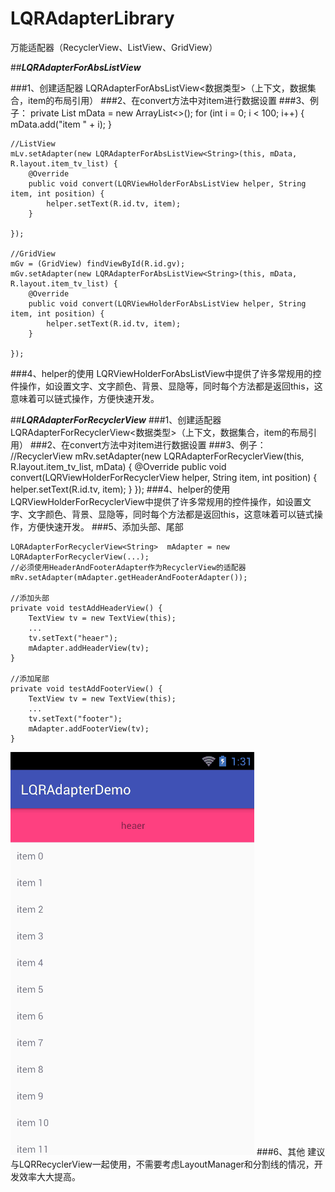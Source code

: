 # LQRAdapterLibrary
万能适配器（RecyclerView、ListView、GridView）

##***LQRAdapterForAbsListView***

###1、创建适配器
LQRAdapterForAbsListView&lt;数据类型&gt;（上下文，数据集合，item的布局引用）
###2、在convert方法中对item进行数据设置
###3、例子：
	private List<String> mData = new ArrayList<>();
    for (int i = 0; i < 100; i++) {
        mData.add("item " + i);
    }

	//ListView
    mLv.setAdapter(new LQRAdapterForAbsListView<String>(this, mData, R.layout.item_tv_list) {
        @Override
        public void convert(LQRViewHolderForAbsListView helper, String item, int position) {
            helper.setText(R.id.tv, item);
        }

    });

    //GridView
    mGv = (GridView) findViewById(R.id.gv);
    mGv.setAdapter(new LQRAdapterForAbsListView<String>(this, mData, R.layout.item_tv_list) {
        @Override
        public void convert(LQRViewHolderForAbsListView helper, String item, int position) {
            helper.setText(R.id.tv, item);
        }

    });
###4、helper的使用
LQRViewHolderForAbsListView中提供了许多常规用的控件操作，如设置文字、文字颜色、背景、显隐等，同时每个方法都是返回this，这意味着可以链式操作，方便快速开发。

##***LQRAdapterForRecyclerView***
###1、创建适配器
LQRAdapterForRecyclerView&lt;数据类型&gt;（上下文，数据集合，item的布局引用）
###2、在convert方法中对item进行数据设置
###3、例子：
	//RecyclerView
	mRv.setAdapter(new LQRAdapterForRecyclerView<String>(this, R.layout.item_tv_list, mData) {
        @Override
        public void convert(LQRViewHolderForRecyclerView helper, String item, int position) {
            helper.setText(R.id.tv, item);
        }
    });
###4、helper的使用
LQRViewHolderForRecyclerView中提供了许多常规用的控件操作，如设置文字、文字颜色、背景、显隐等，同时每个方法都是返回this，这意味着可以链式操作，方便快速开发。
###5、添加头部、尾部

	LQRAdapterForRecyclerView<String>  mAdapter = new LQRAdapterForRecyclerView(...);
	//必须使用HeaderAndFooterAdapter作为RecyclerView的适配器
	mRv.setAdapter(mAdapter.getHeaderAndFooterAdapter());

	//添加头部
	private void testAddHeaderView() {
        TextView tv = new TextView(this);
        ...
        tv.setText("heaer");
        mAdapter.addHeaderView(tv);
    }

	//添加尾部
    private void testAddFooterView() {
        TextView tv = new TextView(this);
        ...
        tv.setText("footer");
        mAdapter.addFooterView(tv);
    }
![image](screenshots/1.gif)
###6、其他
建议与LQRRecyclerView一起使用，不需要考虑LayoutManager和分割线的情况，开发效率大大提高。